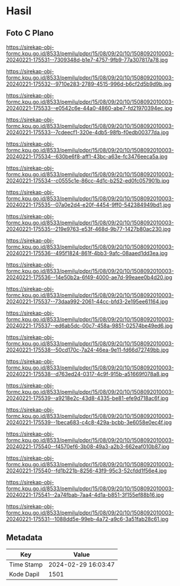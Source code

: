 # Hasil

## Foto C Plano

https://sirekap-obj-formc.kpu.go.id/8533/pemilu/pdpr/15/08/09/20/10/1508092010003-20240221-175531--7309348d-b1e7-4757-9fb9-77a307817a78.jpg

https://sirekap-obj-formc.kpu.go.id/8533/pemilu/pdpr/15/08/09/20/10/1508092010003-20240221-175532--9710e283-2789-4515-996d-b6cf2d5b9d9b.jpg

https://sirekap-obj-formc.kpu.go.id/8533/pemilu/pdpr/15/08/09/20/10/1508092010003-20240221-175533--e0542c6e-44a0-4860-abe7-fd21970394ec.jpg

https://sirekap-obj-formc.kpu.go.id/8533/pemilu/pdpr/15/08/09/20/10/1508092010003-20240221-175533--7cdeecf1-320e-4db5-98fb-f0edb00377da.jpg

https://sirekap-obj-formc.kpu.go.id/8533/pemilu/pdpr/15/08/09/20/10/1508092010003-20240221-175534--630be6f8-aff1-43bc-a63e-fc3476eeca5a.jpg

https://sirekap-obj-formc.kpu.go.id/8533/pemilu/pdpr/15/08/09/20/10/1508092010003-20240221-175534--c0555c1e-86cc-4d1c-b252-ed0fc057901b.jpg

https://sirekap-obj-formc.kpu.go.id/8533/pemilu/pdpr/15/08/09/20/10/1508092010003-20240221-175535--07a0e2d4-e20f-4454-9ff0-542384949bd1.jpg

https://sirekap-obj-formc.kpu.go.id/8533/pemilu/pdpr/15/08/09/20/10/1508092010003-20240221-175535--219e9763-e53f-468d-9b77-1427b80ac230.jpg

https://sirekap-obj-formc.kpu.go.id/8533/pemilu/pdpr/15/08/09/20/10/1508092010003-20240221-175536--495f1824-861f-4bb3-9afc-08aaed1dd3ea.jpg

https://sirekap-obj-formc.kpu.go.id/8533/pemilu/pdpr/15/08/09/20/10/1508092010003-20240221-175536--14e50b2a-6f49-4000-ae7d-99eaee0b4d20.jpg

https://sirekap-obj-formc.kpu.go.id/8533/pemilu/pdpr/15/08/09/20/10/1508092010003-20240221-175537--73daa992-2061-44cc-bfd3-2e195ee61164.jpg

https://sirekap-obj-formc.kpu.go.id/8533/pemilu/pdpr/15/08/09/20/10/1508092010003-20240221-175537--ed6ab5dc-00c7-458a-9851-02574be49ed6.jpg

https://sirekap-obj-formc.kpu.go.id/8533/pemilu/pdpr/15/08/09/20/10/1508092010003-20240221-175538--50cd170c-7a24-46ea-9e11-fd66d72749bb.jpg

https://sirekap-obj-formc.kpu.go.id/8533/pemilu/pdpr/15/08/09/20/10/1508092010003-20240221-175538--d763ed24-0317-4c9f-915b-a51669f078a8.jpg

https://sirekap-obj-formc.kpu.go.id/8533/pemilu/pdpr/15/08/09/20/10/1508092010003-20240221-175539--a9218e2c-43d8-4335-be81-efe9d718ac6f.jpg

https://sirekap-obj-formc.kpu.go.id/8533/pemilu/pdpr/15/08/09/20/10/1508092010003-20240221-175539--1beca683-c4c8-429a-bcbb-3e6058e0ec4f.jpg

https://sirekap-obj-formc.kpu.go.id/8533/pemilu/pdpr/15/08/09/20/10/1508092010003-20240221-175540--f4570ef6-3b08-49a3-a2b3-662eaf010b87.jpg

https://sirekap-obj-formc.kpu.go.id/8533/pemilu/pdpr/15/08/09/20/10/1508092010003-20240221-175540--fd1b221b-8256-43f9-95c3-52cfdd1f56e4.jpg

https://sirekap-obj-formc.kpu.go.id/8533/pemilu/pdpr/15/08/09/20/10/1508092010003-20240221-175541--2a74fbab-7aa4-4d1a-b851-3f155ef88b16.jpg

https://sirekap-obj-formc.kpu.go.id/8533/pemilu/pdpr/15/08/09/20/10/1508092010003-20240221-175531--1088dd5e-99eb-4a72-a9c6-3a51fab28c61.jpg


## Metadata

| Key        | Value               |
| ---------- | ------------------- |
| Time Stamp | 2024-02-29 16:03:47 |
| Kode Dapil | 1501                |



